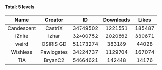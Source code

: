 #### Total: 5 levels

| Name | Creator | ID | Downloads | Likes |
|:---:|:---:|:---:|:---:|:---:|
| Candescent | CastriX | 34749502 | 1221551 | 185487
| IZnite | izhar | 32400752 | 2020862 | 330871
| weird | OSIRIS GD | 51173274 | 383189 | 44028
| Wishless | Pawlogates | 34224737 | 1129704 | 167074
|  TIA | BryanC2 | 54664621 | 142448 | 14176
